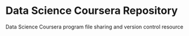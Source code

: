 # Data Science Coursera Repository
Data Science Coursera program file sharing and version control resource
